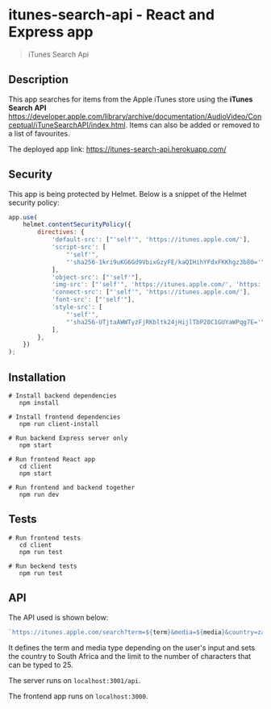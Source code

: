 # itunes-search-api - React and Express app

> iTunes Search Api

## Description

This app searches for items from the Apple iTunes store using the **iTunes Search API** https://developer.apple.com/library/archive/documentation/AudioVideo/Conceptual/iTuneSearchAPI/index.html.
Items can also be added or removed to a list of favourites.

The deployed app link: https://itunes-search-api.herokuapp.com/

## Security

This app is being protected by Helmet. Below is a snippet of the Helmet security policy:

```javascript
app.use(
	helmet.contentSecurityPolicy({
		directives: {
			'default-src': ["'self'", 'https://itunes.apple.com/'],
			'script-src': [
				"'self'",
				"'sha256-1kri9uKG6Gd9VbixGzyFE/kaQIHihYFdxFKKhgz3b80='",
			],
			'object-src': ["'self'"],
			'img-src': ["'self'", 'https://itunes.apple.com/', 'https:'],
			'connect-src': ["'self'", 'https://itunes.apple.com/'],
			'font-src': ["'self'"],
			'style-src': [
				"'self'",
				"'sha256-UTjtaAWWTyzFjRKbltk24jHijlTbP20C1GUYaWPqg7E='",
			],
		},
	})
);
```

## Installation

```
# Install backend dependencies
   npm install

# Install frontend dependencies
   npm run client-install

# Run backend Express server only
   npm start

# Run frontend React app
   cd client
   npm start

# Run frontend and backend together
   npm run dev

```

## Tests

```
# Run frontend tests
   cd client
   npm run test

# Run beckend tests
   npm run test

```

## API

The API used is shown below:

```javascript
`https://itunes.apple.com/search?term=${term}&media=${media}&country=za&limit=25`;
```

It defines the term and media type depending on the user's input and sets the country to South Africa and the limit to the number of characters that can be typed to 25.

The server runs on `localhost:3001/api`.

The frontend app runs on `localhost:3000`.

